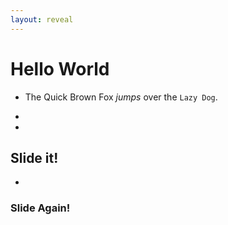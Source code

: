 ```yaml
---
layout: reveal
---
```


# Hello World
* The Quick Brown Fox _jumps_ over the `Lazy Dog`.





-
-
## Slide it!




-
### Slide Again!